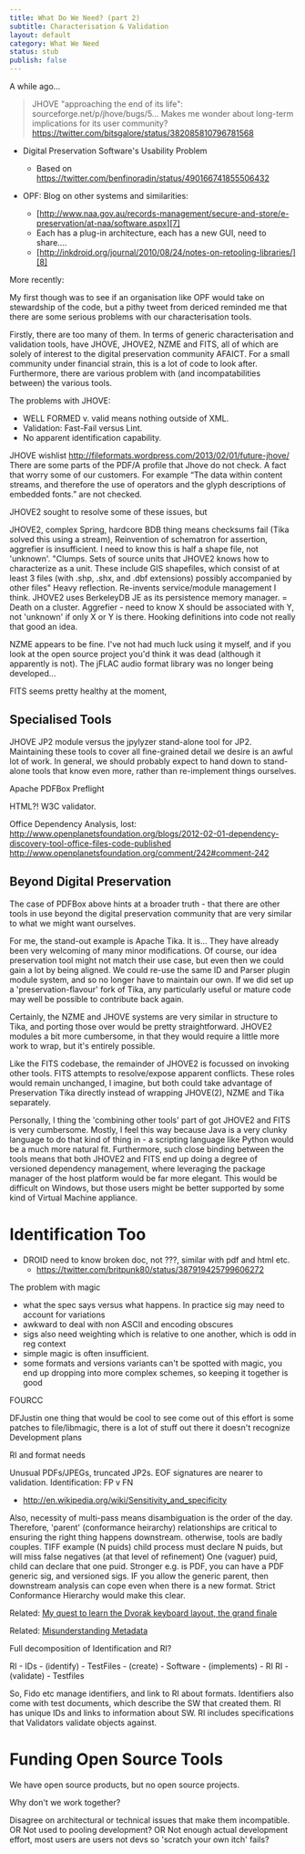 ```yaml
---
title: What Do We Need? (part 2)
subtitle: Characterisation & Validation
layout: default
category: What We Need
status: stub
publish: false
---
```


A while ago...

> JHOVE "approaching the end of its life": sourceforge.net/p/jhove/bugs/5… Makes me wonder about long-term implications for its user community?
> https://twitter.com/bitsgalore/status/382085810796781568

- Digital Preservation Software's Usability Problem
    - Based on https://twitter.com/benfinoradin/status/490166741855506432

 - OPF: Blog on other systems and similarities:
   - [http://www.naa.gov.au/records-management/secure-and-store/e-preservation/at-naa/software.aspx][7] 
   - Each has a plug-in architecture, each has a new GUI, need to share....
   - [http://inkdroid.org/journal/2010/08/24/notes-on-retooling-libraries/][8] 



More recently:

My first though was to see if an organisation like OPF would take on stewardship of the code, but a pithy tweet from dericed reminded me that there are some serious problems with our characterisation tools.

Firstly, there are too many of them. In terms of generic characterisation and validation tools, have JHOVE, JHOVE2, NZME and FITS, all of which are solely of interest to the digital preservation community AFAICT. For a small community under financial strain, this is a lot of code to look after. Furthermore, there are various problem with (and incompatabilities between) the various tools.

The problems with JHOVE:
- WELL FORMED v. valid means nothing outside of XML.
- Validation: Fast-Fail versus Lint.
- No apparent identification capability.

JHOVE wishlist
http://fileformats.wordpress.com/2013/02/01/future-jhove/
There are some parts of the PDF/A profile that Jhove do not check. A fact that worry some of our customers. For example “The data within content streams, and therefore the use of operators and the glyph descriptions of embedded fonts.” are not checked.

JHOVE2 sought to resolve some of these issues, but 

JHOVE2, complex Spring, hardcore BDB thing means checksums fail (Tika solved this using a stream), Reinvention of schematron for assertion, aggrefier is insufficient.
I need to know this is half a shape file, not 'unknown'.
"Clumps. Sets of source units that JHOVE2 knows how to characterize as a unit. These 
include GIS shapefiles, which consist of at least 3 files (with .shp, .shx, and .dbf 
extensions) possibly accompanied by other files"
Heavy reflection. Re-invents service/module management I think.
JHOVE2 uses BerkeleyDB JE as its persistence memory manager. = Death on a cluster.
Aggrefier - need to know X should be associated with Y, not 'unknown' if only X or Y is there.
Hooking definitions into code not really that good an idea.


NZME appears to be fine. I've not had much luck using it myself, and if you look at the open source project you'd think it was dead (although it apparently is not). The jFLAC audio format library was no longer being developed...

FITS seems pretty healthy at the moment,


Specialised Tools
-----------------

JHOVE JP2 module versus the jpylyzer stand-alone tool for JP2. Maintaining these tools to cover all fine-grained detail we desire is an awful lot of work. In general, we should probably expect to hand down to stand-alone tools that know even more, rather than re-implement things ourselves.

Apache PDFBox Preflight

HTML?! W3C validator.

Office Dependency Analysis, lost:
http://www.openplanetsfoundation.org/blogs/2012-02-01-dependency-discovery-tool-office-files-code-published
http://www.openplanetsfoundation.org/comment/242#comment-242


Beyond Digital Preservation
---------------------------

The case of PDFBox above hints at a broader truth - that there are other tools in use beyond the digital preservation community that are very similar to what we might want ourselves.

For me, the stand-out example is Apache Tika. It is... They have already been very welcoming of many minor modifications. Of course, our idea preservation tool might not match their use case, but even then we could gain a lot by being aligned. We could re-use the same ID and Parser plugin module system, and so no longer have to maintain our own. If we did set up a 'preservation-flavour' fork of Tika, any particularly useful or mature code may well be possible to contribute back again.

Certainly, the NZME and JHOVE systems are very similar in structure to Tika, and porting those over would be pretty straightforward. JHOVE2 modules a bit more cumbersome, in that they would require a little more work to wrap, but it's entirely possible. 

Like the FITS codebase, the remainder of JHOVE2 is focussed on invoking other tools. FITS attempts to resolve/expose apparent conflicts. These roles would remain unchanged, I imagine, but both could take advantage of Preservation Tika directly instead of wrapping JHOVE(2), NZME and Tika separately.

Personally, I thing the 'combining other tools' part of got JHOVE2 and FITS is very cumbersome. Mostly, I feel this way because Java is a very clunky language to do that kind of thing in - a scripting language like Python would be a much more natural fit. Furthermore, such close binding between the tools means that both JHOVE2 and FITS end up doing a degree of versioned dependency management, where leveraging the package manager of the host platform would be far more elegant. This would be difficult on Windows, but those users might be better supported by some kind of Virtual Machine appliance.

Identification Too
==================

* DROID need to know broken doc, not ???, similar with pdf and html etc.
    * https://twitter.com/britpunk80/status/387919425799606272

The problem with magic
- what the spec says versus what happens. In practice sig may need to account for variations 
- awkward to deal with non ASCII and encoding obscures
- sigs also need weighting which is relative to one another, which is odd in reg context 
- simple magic is often insufficient.
- some formats and versions variants can't be spotted with magic, you end up dropping into more complex schemes, so keeping it together is good

FOURCC

DFJustin
one thing that would be cool to see come out of this effort is some patches to file/libmagic, there is a lot of stuff out there it doesn't recognize
Development plans

RI and format needs

Unusual PDFs/JPEGs, truncated JP2s.
EOF signatures are nearer to validation.
Identification: FP v FN
- http://en.wikipedia.org/wiki/Sensitivity_and_specificity

Also, necessity of multi-pass means disambiguation is the order of the day.
Therefore, 'parent' (conformance heirarchy) relationships are critical to ensuring the right thing happens downstream. otherwise, tools are badly couples. TIFF example
(N puids) child process must declare N puids, but will miss false negatives (at that level of refinement)
One (vaguer) puid, child can declare that one puid.
Stronger e.g. is PDF, you can have a PDF generic sig, and versioned sigs. IF you allow the generic parent, then downstream analysis can cope even when there is a new format.
Strict Conformance Hierarchy would make this clear.


Related: [My quest to learn the Dvorak keyboard layout, the grand finale](http://arstechnica.com/gadgets/2014/04/my-quest-to-learn-the-dvorak-keyboard-layout-the-grand-finale/)

Related: [Misunderstanding Metadata](http://erikpiil.com/2014/07/08/misunderstanding-meta/)


Full decomposition of Identification and RI?

RI - IDs - (identify) - TestFiles - (create) - Software - (implements) - RI
RI - (validate) - Testfiles

So, Fido etc manage identifiers, and link to RI about formats.
Identifiers also come with test documents, which describe the SW that created them.
RI has unique IDs and links to information about SW.
RI includes specifications that Validators validate objects against.


Funding Open Source Tools
=========================

We have open source products, but no open source projects.

Why don't we work together? 

Disagree on architectural or technical issues that make them incompatible.
OR
Not used to pooling development?
OR
Not enough actual development effort, most users are users not devs so 'scratch your own itch' fails?





